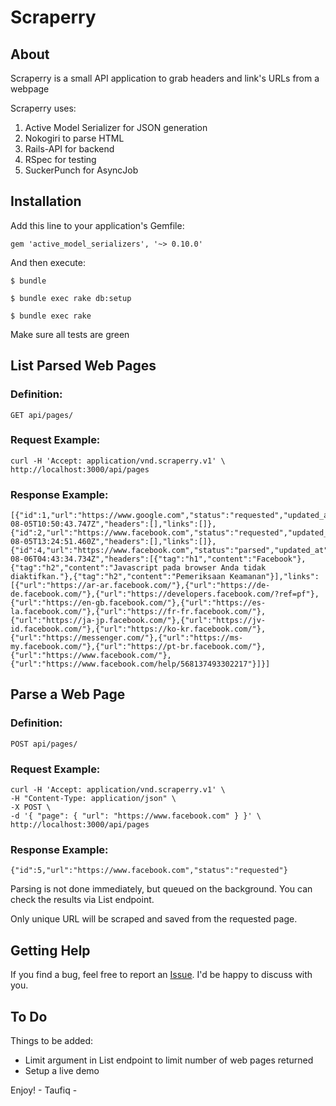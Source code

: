 # Scraperry


## About
Scraperry is a small API application to grab headers and link's URLs from a webpage

Scraperry uses:

1. Active Model Serializer for JSON generation
2. Nokogiri to parse HTML
3. Rails-API for backend
4. RSpec for testing
5. SuckerPunch for AsyncJob

## Installation

Add this line to your application's Gemfile:

```
gem 'active_model_serializers', '~> 0.10.0'
```

And then execute:

```
$ bundle
```

```
$ bundle exec rake db:setup
```

```
$ bundle exec rake
```

Make sure all tests are green


## List Parsed Web Pages
### Definition:

```
GET api/pages/
```

### Request Example:

```
curl -H 'Accept: application/vnd.scraperry.v1' \
http://localhost:3000/api/pages
```

### Response Example:
```
[{"id":1,"url":"https://www.google.com","status":"requested","updated_at":"2016-08-05T10:50:43.747Z","headers":[],"links":[]},{"id":2,"url":"https://www.facebook.com","status":"requested","updated_at":"2016-08-05T13:24:51.460Z","headers":[],"links":[]},{"id":4,"url":"https://www.facebook.com","status":"parsed","updated_at":"2016-08-06T04:43:34.734Z","headers":[{"tag":"h1","content":"Facebook"},{"tag":"h2","content":"Javascript pada browser Anda tidak diaktifkan."},{"tag":"h2","content":"Pemeriksaan Keamanan"}],"links":[{"url":"https://ar-ar.facebook.com/"},{"url":"https://de-de.facebook.com/"},{"url":"https://developers.facebook.com/?ref=pf"},{"url":"https://en-gb.facebook.com/"},{"url":"https://es-la.facebook.com/"},{"url":"https://fr-fr.facebook.com/"},{"url":"https://ja-jp.facebook.com/"},{"url":"https://jv-id.facebook.com/"},{"url":"https://ko-kr.facebook.com/"},{"url":"https://messenger.com/"},{"url":"https://ms-my.facebook.com/"},{"url":"https://pt-br.facebook.com/"},{"url":"https://www.facebook.com/"},{"url":"https://www.facebook.com/help/568137493302217"}]}]
```

## Parse a Web Page

### Definition:

```
POST api/pages/
```

### Request Example:

```
curl -H 'Accept: application/vnd.scraperry.v1' \
-H "Content-Type: application/json" \
-X POST \
-d '{ "page": { "url": "https://www.facebook.com" } }' \
http://localhost:3000/api/pages
```

### Response Example:
```
{"id":5,"url":"https://www.facebook.com","status":"requested"}
```
Parsing is not done immediately, but queued on the background. You can check the results via List endpoint.

Only unique URL will be scraped and saved from the requested page.

## Getting Help

If you find a bug, feel free to report an [Issue](https://github.com/waruboy/scraperry/issues/new). I'd be happy to discuss with you.

## To Do

Things to be added:

- Limit argument in List endpoint to limit number of web pages returned
- Setup a live demo


Enjoy! - Taufiq -




